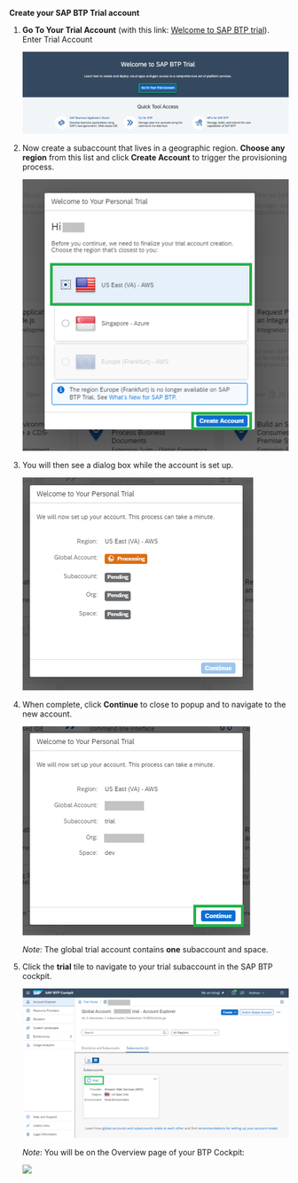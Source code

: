 
**Create your SAP BTP Trial account**


1. **Go To Your Trial Account** (with this link: <a href="https://cockpit.hanatrial.ondemand.com/" target="true">Welcome to SAP BTP trial</a>).
Enter Trial Account

     ![](../images/Enter_trial_account.png)


2. Now create a subaccount that lives in a geographic region. **Choose any region** from this list and click **Create Account** to trigger the provisioning process.

     ![](../images/Create_Account.png)


3. You will then see a dialog box while the account is set up. 

      ![](../images/Welcome_to_Trial.png)


4. When complete, click **Continue** to close to popup and to navigate to the new account.

      ![](../images/Welcome_to_Trial2.png)


      *Note*: The global trial account contains&nbsp;<strong>one</strong> subaccount and space.&nbsp;</p>

5. Click the <strong>trial</strong> tile to navigate to your trial subaccount in the SAP BTP cockpit.

      ![](../images/Trial.png)


    *Note*: You will be on the Overview page of your BTP Cockpit:

     ![](../images/Cockpit.png")

